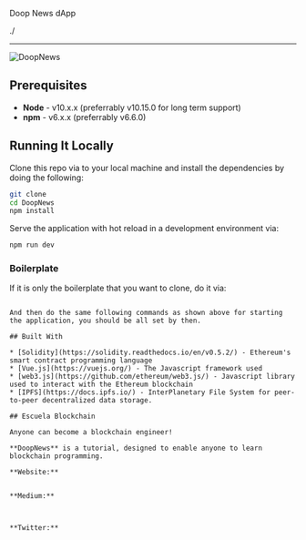  Doop News dApp

./

---

![DoopNews](https://)

## Prerequisites

* **Node** - v10.x.x (preferrably v10.15.0 for long term support)
* **npm** - v6.x.x (preferrably v6.6.0)

## Running It Locally

Clone this repo via to your local machine and install the dependencies by doing the following:

```bash
git clone 
cd DoopNews
npm install
```

Serve the application with hot reload in a development environment via:

```bash
npm run dev
```

### Boilerplate

If it is only the boilerplate that you want to clone, do it via:

```

And then do the same following commands as shown above for starting the application, you should be all set by then.

## Built With

* [Solidity](https://solidity.readthedocs.io/en/v0.5.2/) - Ethereum's smart contract programming language
* [Vue.js](https://vuejs.org/) - The Javascript framework used
* [web3.js](https://github.com/ethereum/web3.js/) - Javascript library used to interact with the Ethereum blockchain
* [IPFS](https://docs.ipfs.io/) - InterPlanetary File System for peer-to-peer decentralized data storage. 

## Escuela Blockchain

Anyone can become a blockchain engineer!

**DoopNews** is a tutorial, designed to enable anyone to learn blockchain programming.

**Website:**


**Medium:**



**Twitter:**


